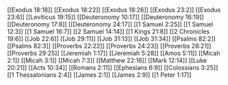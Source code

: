 [[Exodus 18:18]]
[[Exodus 18:22]]
[[Exodus 18:26]]
[[Exodus 23:2]]
[[Exodus 23:6]]
[[Leviticus 19:15]]
[[Deuteronomy 10:17]]
[[Deuteronomy 16:19]]
[[Deuteronomy 17:8]]
[[Deuteronomy 24:17]]
[[1 Samuel 2:25]]
[[1 Samuel 12:3]]
[[1 Samuel 16:7]]
[[2 Samuel 14:14]]
[[1 Kings 21:8]]
[[2 Chronicles 19:6]]
[[Job 22:6]]
[[Job 29:11]]
[[Job 31:13]]
[[Job 31:34]]
[[Psalms 82:2]]
[[Psalms 82:3]]
[[Proverbs 22:22]]
[[Proverbs 24:23]]
[[Proverbs 28:21]]
[[Proverbs 29:25]]
[[Jeremiah 1:17]]
[[Jeremiah 5:28]]
[[Amos 5:11]]
[[Micah 2:1]]
[[Micah 3:1]]
[[Micah 7:3]]
[[Matthew 22:16]]
[[Mark 12:14]]
[[Luke 20:21]]
[[Acts 10:34]]
[[Romans 2:11]]
[[Ephesians 6:9]]
[[Colossians 3:25]]
[[1 Thessalonians 2:4]]
[[James 2:1]]
[[James 2:9]]
[[1 Peter 1:17]]
